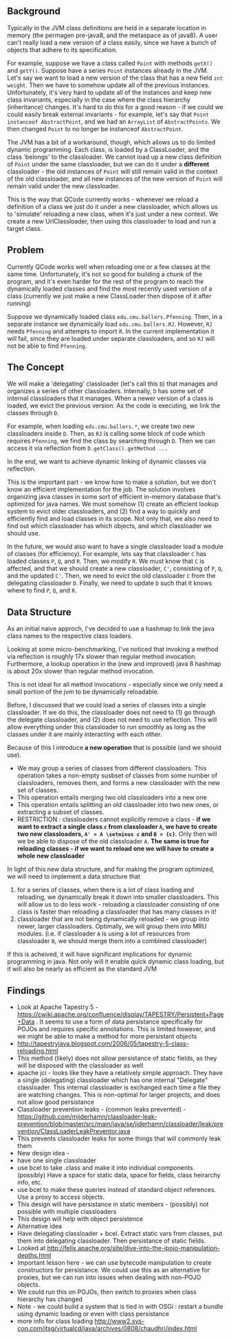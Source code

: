 ## Background

Typically in the JVM class definitions are held in a separate location in memory (the permagen pre-java8, and the metaspace as of java8).  A user can't really load a new version of a class easily, since we have a bunch of objects that adhere to its specification. 

For example, suppose we have a class called `Point` with methods `getX()` and `getY()`. Suppose have a series `Point` instances already in the JVM. Let's say we want to load a new version of the class that has a new field `int weight`. Then we have to somehow update all of the previous instances. Unfortunately, it's very hard to update all of the instances and keep new class invariants, especially in the case where the class hierarchy (inheritance) changes. It's hard to do this for a good reason - if we could we could easily break external invariants - for example, let's say that `Point instanceof AbstractPoint`, and we had an `ArrayList` of `AbstractPoints`. We then changed `Point` to no longer be instanceof `AbstractPoint`.

The JVM has a bit of a workaround, though, which allows us to do limited dynamic programming. Each class, is loaded by a ClassLoader, and the class 'belongs' to the classloader. We cannot load up a new class definition of `Point` under the same classloader, but we can do it under a **different** classloader - the old instances of `Point` will still remain valid in the context of the old classloader, and all new instances of the new version of `Point` will remain valid under the new classloader. 

This is the way that QCode currently works - whenever we reload a definition of a class we just do it under a new classloader, which allows us to 'simulate' reloading a new class, when it's just under a new context. We create a new UrlClassloader, then using this classloader to load and run a target class. 

## Problem

Currently QCode works well when reloading one or a few classes at the same time. Unfortunately, it's not so good for building a chunk of the program, and it's even harder for the rest of the program to reach the dynamically loaded classes and find the most recently used version of a class (currently we just make a new ClassLoader then dispose of it after running)

Suppose we dynamically loaded class `edu.cmu.ballers.Pfenning`. Then, in a separate instance we dynamically load `edu.cmu.ballers.RJ`. However, `RJ` needs `Pfenning` and attempts to import it. In the current implementation it will fail, since they are loaded under separate classloaders, and so `RJ` will not be able to find `Pfenning`.

## The Concept

We will make a 'delegating' classloader  (let's call this `D`) that manages and organizes a series of other classloaders. Internally, `D` has some set of internal classloaders that it manages. When a newer version of a class is loaded, we evict the previous version. As the code is executing, we link the classes through `D`. 

For example, when loading `edu.cmu.ballers.*`, we create two new classloaders inside `D`. Then, as `RJ` is calling some block of code which requires `Pfenning`, we find the class by searching through `D`. Then we can access it via reflection from `D.getClass().getMethod ...`

In the end, we want to achieve dynamic linking of dynamic classes via reflection.

This is the important part - we know how to make a solution, but we don't know an efficient implementation for the job. The solution involves organizing java classes in some sort of efficient in-memory database that's optimized for java names. We must somehow (1) create an efficient lookup system to evict older classloaders, and (2) find a way to quickly and efficiently find and load classes in its scope. Not only that, we also need to find out which classloader has which objects, and which classloader we should use. 

In the future, we would also want to have a single classloader load a module of classes (for efficiency). For example, lets say that classloader `C`  has loaded classes `P`, `Q`, and `R`. Then, we modify `R`. We must know that `C` is affected, and that we should create a new classloader, `C'`, consisting of `P`, `Q`, and the updated `C'`. Then, we need to evict the old classloader `C` from the delegating classloader `D`. Finally, we need to update `D` such that it knows where to find `P`, `Q`, and `R`.

## Data Structure

As an initial naive approch, I've decided to use a hashmap to link the java class names to the respective class loaders.

Looking at some micro-benchmarking, I've noticed that invoking a method via reflection is roughly 17x slower than regular method invocation. Furthermore, a lookup operation in the (new and improved) java 8 hashmap is about 20x slower than regular method invocation.

This is not ideal for all method invocations - especially since we only need a small portion of the jvm to be dynamically reloadable. 

Before, I discussed that we could load a series of classes into a single classloader. If we do this, the classloader does not need to (1) go through the delegate classloader, and (2) does not need to use reflection. This will allow everything under this classloader to run smoothly as long as the classes under it are mainly interacting with each other. 

Because of this I introduce **a new operation** that is possible (and we should use). 

  * We may group a series of classes from different classloaders. This operation takes a non-empty susbset of classes from some number of classloaders, removes them, and forms a new classloader with the new set of classes. 
  * This operation entails merging two old classloaders into a new one
  * This operation entails splitting an old classloader into two new ones, or extracting a subset of classes.
  * RESTRICTION : classloaders cannot explicitly remove a class - **if we want to extract a single class `c` from classloader `A`, we have to create two new classloaders, `A' = A \setminus c` and `B = {c}`**. Only then will we be able to dispose of the old classloader `A`. **The same is true for reloading classes - if we want to reload one we will have to create a whole new classloader**

In light of this new data structure, and for making the program optimized, we will need to implement a data structure that
   1. for a series of classes, when there is a lot of class loading and reloading, we dynamically break it down into smaller classloaders. This will allow us to do less work - reloading a classloader consisting of one class is faster than reloading a classloader that has many classes in it!
   2. classloader that are not being dynamically reloaded - we group into newer, larger classloaders. Optimally, we will group them into MRU modules. (i.e. if classloader `A` is using a lot of resources from classloader `B`, we should merge them into a combined classloader)

If this is acheived, it will have significant implications for dynamic programming in java. Not only will it enable quick dynamic class loading, but it will also be nearly as efficient as the standard JVM

## Findings 

  * Look at Apache Tapestry 5 - https://cwiki.apache.org/confluence/display/TAPESTRY/Persistent+Page+Data . It seems to use a form of data persistance specifically for POJOs and requires specific annotations. This is limited however, and we might be able to make a method for more persistant objects
   * http://tapestryjava.blogspot.com/2006/05/tapestry-5-class-reloading.html 
  * This method (likely) does not allow persistance of static fields, as they will be disposed with the classloader as well
  * apache jci - looks like they have a relatively simple approach. They have a single (delegating) classloader which has one internal "Delegate" classloader. This internal classloader is exchanged each time a file they are watching changes. This is non-optimal for larger projects, and does not allow good persistance
  * Classloader prevention leaks - (common leaks prevented) - https://github.com/mjiderhamn/classloader-leak-prevention/blob/master/src/main/java/se/jiderhamn/classloader/leak/prevention/ClassLoaderLeakPreventor.java
   * This prevents classloader leaks for some things that will commonly leak them
  * New design idea - 
   * have one single classloader
   * use bcel to take .class and make it into individual components. (possibly) Have a space for static data, space for fields, class heirarchy info, etc.
   * use bcel to make these queries instead of standard object references. Use a proxy to access objects.
   * This design will have persistance in static members - (possibly) not possible with multiple classloaders
   * This design will help with object persistence
  * Alternative idea
   * Have delegating classloader + bcel. Extract static vars from classes, put them into delegating classloader. Then persistance of static fields.
  * Looked at http://felix.apache.org/site/dive-into-the-ipojo-manipulation-depths.html
   * Important lesson here - we can use bytecode manipulation to create constructors for persistance. We could use this as an alternative for proxies, but we can run into issues when dealing with non-POJO objects.
   * We could run this on POJOs, then switch to proxies when class hierarchy has changed
  * Note - we could build a system that is tied in with OSGi : restart a bundle using dynamic loading or even with class persistance
  * more info for class loading http://www2.sys-con.com/itsg/virtualcd/java/archives/0808/chaudhri/index.html
